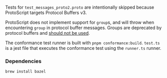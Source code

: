 Tests for `test_messages_proto2.proto` are intentionally skipped because ProtoScript targets Protocol Buffers v3.

ProtoScript does not implement support for `group`s, and will throw when encountering `group` in protocol buffer messages. Groups are deprecated by protocol buffers and [should not be used](https://protobuf.dev/programming-guides/proto2/#groups).

The conformance test runner is built with `pnpm conformance:build`. `test.ts` is a jest file that executes the conformance test using the `runner.ts` runner.

### Dependencies

`brew install bazel`
